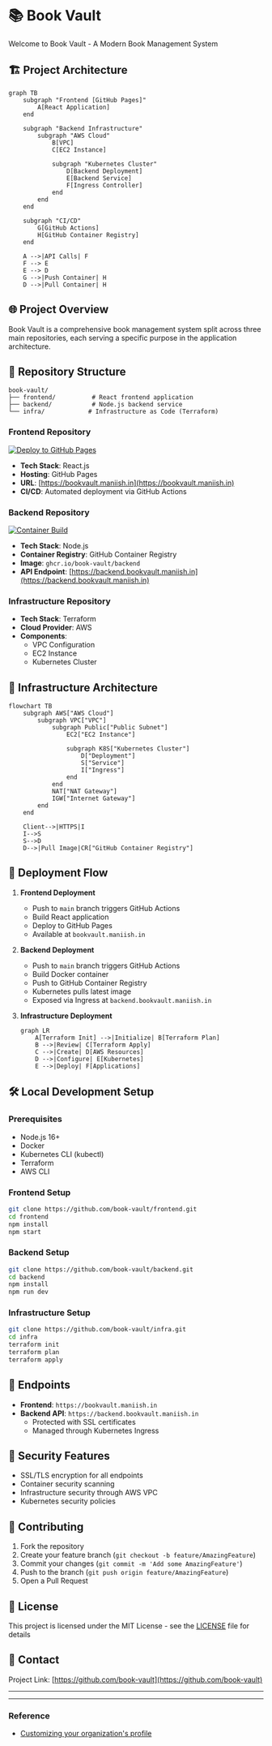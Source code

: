 # 📚 Book Vault

Welcome to Book Vault - A Modern Book Management System

## 🏗️ Project Architecture

```mermaid
graph TB
    subgraph "Frontend [GitHub Pages]"
        A[React Application]
    end

    subgraph "Backend Infrastructure"
        subgraph "AWS Cloud"
            B[VPC]
            C[EC2 Instance]
            
            subgraph "Kubernetes Cluster"
                D[Backend Deployment]
                E[Backend Service]
                F[Ingress Controller]
            end
        end
    end

    subgraph "CI/CD"
        G[GitHub Actions]
        H[GitHub Container Registry]
    end

    A -->|API Calls| F
    F --> E
    E --> D
    G -->|Push Container| H
    D -->|Pull Container| H
```

## 🌐 Project Overview
Book Vault is a comprehensive book management system split across three main repositories, each serving a specific purpose in the application architecture.

## 📂 Repository Structure

```
book-vault/
├── frontend/          # React frontend application
├── backend/           # Node.js backend service
└── infra/            # Infrastructure as Code (Terraform)
```

### Frontend Repository
[![Deploy to GitHub Pages](https://github.com/book-vault/frontend/workflows/Deploy%20to%20GitHub%20Pages/badge.svg)](https://github.com/book-vault/frontend/actions)
- **Tech Stack**: React.js
- **Hosting**: GitHub Pages
- **URL**: [https://bookvault.maniish.in](https://bookvault.maniish.in)
- **CI/CD**: Automated deployment via GitHub Actions

### Backend Repository
[![Container Build](https://github.com/book-vault/backend/workflows/Container%20Build/badge.svg)](https://github.com/book-vault/backend/actions)
- **Tech Stack**: Node.js
- **Container Registry**: GitHub Container Registry
- **Image**: `ghcr.io/book-vault/backend`
- **API Endpoint**: [https://backend.bookvault.maniish.in](https://backend.bookvault.maniish.in)

### Infrastructure Repository
- **Tech Stack**: Terraform
- **Cloud Provider**: AWS
- **Components**:
  - VPC Configuration
  - EC2 Instance
  - Kubernetes Cluster

## 🔧 Infrastructure Architecture

```mermaid
flowchart TB
    subgraph AWS["AWS Cloud"]
        subgraph VPC["VPC"]
            subgraph Public["Public Subnet"]
                EC2["EC2 Instance"]
                
                subgraph K8S["Kubernetes Cluster"]
                    D["Deployment"]
                    S["Service"]
                    I["Ingress"]
                end
            end
            NAT["NAT Gateway"]
            IGW["Internet Gateway"]
        end
    end
    
    Client-->|HTTPS|I
    I-->S
    S-->D
    D-->|Pull Image|CR["GitHub Container Registry"]
```

## 🚀 Deployment Flow

1. **Frontend Deployment**
   - Push to `main` branch triggers GitHub Actions
   - Build React application
   - Deploy to GitHub Pages
   - Available at `bookvault.maniish.in`

2. **Backend Deployment**
   - Push to `main` branch triggers GitHub Actions
   - Build Docker container
   - Push to GitHub Container Registry
   - Kubernetes pulls latest image
   - Exposed via Ingress at `backend.bookvault.maniish.in`

3. **Infrastructure Deployment**
   ```mermaid
   graph LR
       A[Terraform Init] -->|Initialize| B[Terraform Plan]
       B -->|Review| C[Terraform Apply]
       C -->|Create| D[AWS Resources]
       D -->|Configure| E[Kubernetes]
       E -->|Deploy| F[Applications]
   ```

## 🛠️ Local Development Setup

### Prerequisites
- Node.js 16+
- Docker
- Kubernetes CLI (kubectl)
- Terraform
- AWS CLI

### Frontend Setup
```bash
git clone https://github.com/book-vault/frontend.git
cd frontend
npm install
npm start
```

### Backend Setup
```bash
git clone https://github.com/book-vault/backend.git
cd backend
npm install
npm run dev
```

### Infrastructure Setup
```bash
git clone https://github.com/book-vault/infra.git
cd infra
terraform init
terraform plan
terraform apply
```

## 📡 Endpoints

- **Frontend**: `https://bookvault.maniish.in`
- **Backend API**: `https://backend.bookvault.maniish.in`
  - Protected with SSL certificates
  - Managed through Kubernetes Ingress

## 🔐 Security Features

- SSL/TLS encryption for all endpoints
- Container security scanning
- Infrastructure security through AWS VPC
- Kubernetes security policies

## 📝 Contributing

1. Fork the repository
2. Create your feature branch (`git checkout -b feature/AmazingFeature`)
3. Commit your changes (`git commit -m 'Add some AmazingFeature'`)
4. Push to the branch (`git push origin feature/AmazingFeature`)
5. Open a Pull Request

## 📄 License

This project is licensed under the MIT License - see the [LICENSE](LICENSE) file for details

## 👥 Contact

Project Link: [https://github.com/book-vault](https://github.com/book-vault)


---
---
### Reference 
- [Customizing your organization's profile](https://docs.github.com/en/organizations/collaborating-with-groups-in-organizations/customizing-your-organizations-profile)